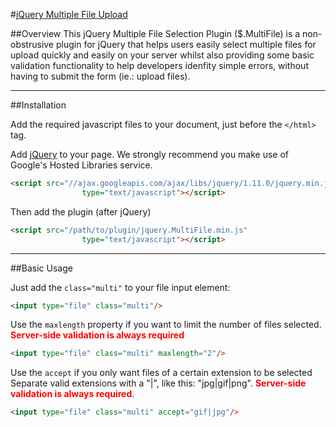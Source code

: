 #[jQuery Multiple File Upload](http://www.fyneworks.com/jquery/multifile/)

##Overview
This jQuery Multiple File Selection Plugin ($.MultiFile) is a non-obstrusive plugin for jQuery that helps users easily select multiple files for upload quickly and easily on your server whilst also providing some basic validation functionality to help developers idenfity simple errors, without having to submit the form (ie.: upload files).

---

##Installation

Add the required javascript files to your document, just before the `</html>` tag.

Add [jQuery](https://developers.google.com/speed/libraries/devguide#jquery) to your page. We strongly recommend you make use of Google's Hosted Libraries service.

```html
<script src="//ajax.googleapis.com/ajax/libs/jquery/1.11.0/jquery.min.js"
				type="text/javascript"></script>
```

Then add the plugin (after jQuery)

```html
<script src="/path/to/plugin/jquery.MultiFile.min.js"
				type="text/javascript"></script>
```

---

##Basic Usage

Just add the `class="multi"` to your file input element:

```html
<input type="file" class="multi"/>
```

Use the `maxlength` property if you want to limit the number of files selected.
<b style="color:red">Server-side validation is always required</b>
```html
<input type="file" class="multi" maxlength="2"/>
```

Use the `accept` if you only want files of a certain extension to be selected Separate valid extensions with a "|", like this: "jpg|gif|png".
<b style="color:red">Server-side validation is always required</b>.
```html
<input type="file" class="multi" accept="gif|jpg"/>
```
